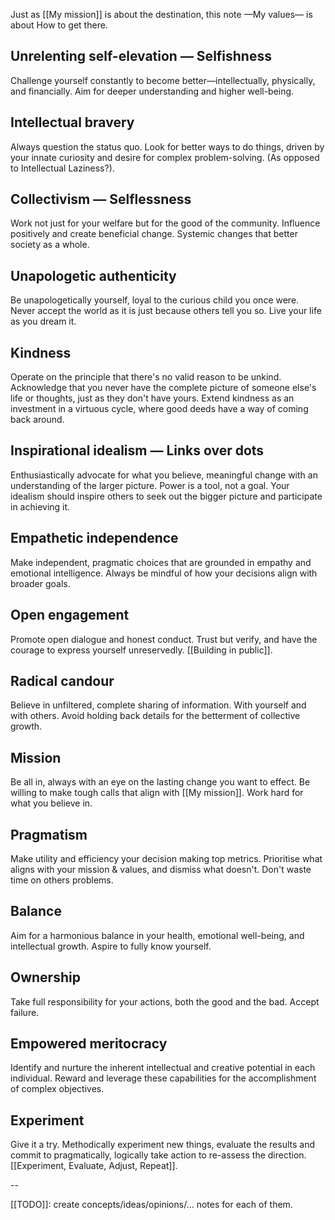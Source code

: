 Just as [[My mission]] is about the destination,
this note —My values— is about How to get there.

## Unrelenting self-elevation — Selfishness

Challenge yourself constantly to become better—intellectually, physically, and financially. Aim for deeper understanding and higher well-being.

## Intellectual bravery

Always question the status quo. Look for better ways to do things, driven by your innate curiosity and desire for complex problem-solving. (As opposed to Intellectual Laziness?).

## Collectivism — Selflessness

Work not just for your welfare but for the good of the community. Influence positively and create beneficial change. Systemic changes that better society as a whole.

## Unapologetic authenticity

Be unapologetically yourself, loyal to the curious child you once were. Never accept the world as it is just because others tell you so. Live your life as you dream it.

## Kindness

Operate on the principle that there's no valid reason to be unkind. Acknowledge that you never have the complete picture of someone else's life or thoughts, just as they don't have yours. Extend kindness as an investment in a virtuous cycle, where good deeds have a way of coming back around.

## Inspirational idealism — Links over dots

Enthusiastically advocate for what you believe, meaningful change with an understanding of the larger picture. Power is a tool, not a goal. Your idealism should inspire others to seek out the bigger picture and participate in achieving it.

## Empathetic independence

Make independent, pragmatic choices that are grounded in empathy and emotional intelligence. Always be mindful of how your decisions align with broader goals.

## Open engagement

Promote open dialogue and honest conduct. Trust but verify, and have the courage to express yourself unreservedly. [[Building in public]].

## Radical candour

Believe in unfiltered, complete sharing of information. With yourself and with others. Avoid holding back details for the betterment of collective growth.

## Mission

Be all in, always with an eye on the lasting change you want to effect. Be willing to make tough calls that align with [[My mission]]. Work hard for what you believe in.

## Pragmatism

Make utility and efficiency your decision making top metrics. Prioritise what aligns with your mission & values, and dismiss what doesn't. Don't waste time on others problems.

## Balance

Aim for a harmonious balance in your health, emotional well-being, and intellectual growth. Aspire to fully know yourself.

## Ownership

Take full responsibility for your actions, both the good and the bad. Accept failure.

## Empowered meritocracy

Identify and nurture the inherent intellectual and creative potential in each individual. Reward and leverage these capabilities for the accomplishment of complex objectives.

## Experiment

Give it a try. Methodically experiment new things, evaluate the results and commit to pragmatically, logically take action to re-assess the direction.
[[Experiment, Evaluate, Adjust, Repeat]].



--

[[TODO]]: create concepts/ideas/opinions/... notes for each of them.
